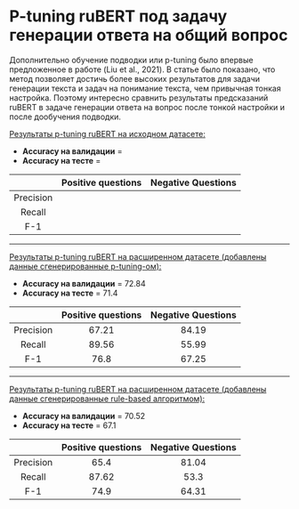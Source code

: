 # P-tuning ruBERT под задачу генерации ответа на общий вопрос


Дополнительно обучение подводки или p-tuning было впервые предложенное в работе (Liu et al., 2021). В статье было показано, что метод позволяет достичь более высоких результатов для задачи генерации текста и задач на понимание текста, чем привычная тонкая настройка. Поэтому интересно сравнить результаты предсказаний ruBERT в задаче генерации ответа на вопрос после тонкой настройки и после дообучения подводки.  

<ins>Результаты p-tuning ruBERT на исходном датасете:</ins>
* **Accuracy на валидации** = 
* **Accuracy на тесте** = 

|   | **Positive questions**  | **Negative Questions** |
|:-------------:|:-------------:|:-------------:
|Precision|   |   |
|Recall|   |  |
|F-1|  |   |

---

<ins>Результаты p-tuning ruBERT на расширенном датасете (добавлены данные сгенерированные p-tuning-ом):</ins>
* **Accuracy на валидации** = 72.84
* **Accuracy на тесте** = 71.4

|   | **Positive questions**  | **Negative Questions** |
|:-------------:|:-------------:|:-------------:
|Precision| 67.21  | 84.19  |
|Recall| 89.56  | 55.99 |
|F-1|76.8  | 67.25  |

---

<ins>Результаты p-tuning ruBERT на расширенном датасете (добавлены данные сгенерированные rule-based алгоритмом):</ins>
* **Accuracy на валидации** = 70.52
* **Accuracy на тесте** = 67.1

|   | **Positive questions**  | **Negative Questions** |
|:-------------:|:-------------:|:-------------:
|Precision| 65.4  | 81.04  |
|Recall| 87.62  | 53.3 |
|F-1|74.9  | 64.31  |
